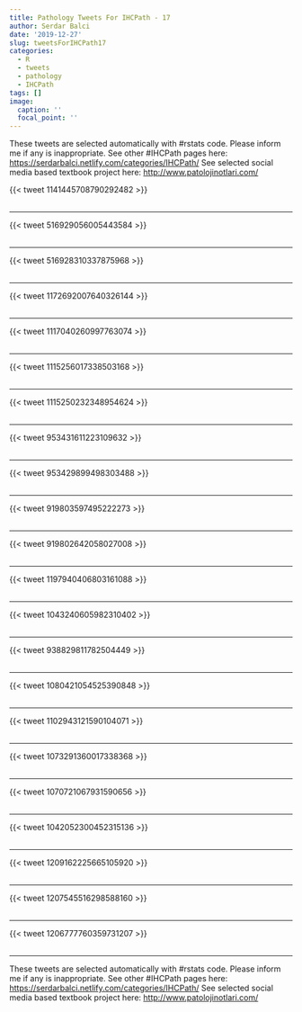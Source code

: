 ```yaml
---
title: Pathology Tweets For IHCPath - 17
author: Serdar Balci
date: '2019-12-27'
slug: tweetsForIHCPath17
categories:
  - R
  - tweets
  - pathology
  - IHCPath
tags: []
image:
  caption: ''
  focal_point: ''
---
```



These tweets are selected automatically with #rstats code. Please inform me if any is inappropriate.
See other #IHCPath pages here: https://serdarbalci.netlify.com/categories/IHCPath/ 
See selected social media based textbook project here: http://www.patolojinotlari.com/

{{< tweet 1141445708790292482 >}}
<br>
<br>
<hr>
{{< tweet 516929056005443584 >}}
<br>
<br>
<hr>
{{< tweet 516928310337875968 >}}
<br>
<br>
<hr>
{{< tweet 1172692007640326144 >}}
<br>
<br>
<hr>
{{< tweet 1117040260997763074 >}}
<br>
<br>
<hr>
{{< tweet 1115256017338503168 >}}
<br>
<br>
<hr>
{{< tweet 1115250232348954624 >}}
<br>
<br>
<hr>
{{< tweet 953431611223109632 >}}
<br>
<br>
<hr>
{{< tweet 953429899498303488 >}}
<br>
<br>
<hr>
{{< tweet 919803597495222273 >}}
<br>
<br>
<hr>
{{< tweet 919802642058027008 >}}
<br>
<br>
<hr>
{{< tweet 1197940406803161088 >}}
<br>
<br>
<hr>
{{< tweet 1043240605982310402 >}}
<br>
<br>
<hr>
{{< tweet 938829811782504449 >}}
<br>
<br>
<hr>
{{< tweet 1080421054525390848 >}}
<br>
<br>
<hr>
{{< tweet 1102943121590104071 >}}
<br>
<br>
<hr>
{{< tweet 1073291360017338368 >}}
<br>
<br>
<hr>
{{< tweet 1070721067931590656 >}}
<br>
<br>
<hr>
{{< tweet 1042052300452315136 >}}
<br>
<br>
<hr>
{{< tweet 1209162225665105920 >}}
<br>
<br>
<hr>
{{< tweet 1207545516298588160 >}}
<br>
<br>
<hr>
{{< tweet 1206777760359731207 >}}
<br>
<br>
<hr>


These tweets are selected automatically with #rstats code. Please inform me if any is inappropriate.
See other #IHCPath pages here: https://serdarbalci.netlify.com/categories/IHCPath/ 
See selected social media based textbook project here: http://www.patolojinotlari.com/
